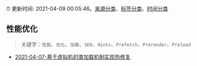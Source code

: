 :alarm_clock: 更新时间: 2021-04-09 00:05:46。[来源分类](../README.md)、[标签分类](../TAGS.md)、[时间分类](../TIMELINE.md)

## 性能优化


> 关键字：`性能`、`优化`、`加载`、`SEO`、`Hints`、`Prefetch`、`Prerender`、`Preload`



- [2021-04-07-基于虚拟机的类加载机制实现热修复](https://sec.thief.one/article_content?a_id=c9e8198cd129e4f1993b3666c416dc75) 